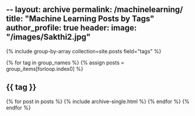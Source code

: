 --
layout: archive
permalink: /machinelearning/
title: "Machine Learning Posts by Tags"
author_profile: true
header:
 image: "/images/Sakthi2.jpg"
--
{% include group-by-array collection=site.posts field="tags" %}

{% for tag in group_names %}
  {% assign posts = group_items[forloop.index0] %}
  <h2 id="{{ tag | slugify }}" class="archive__subtitle">{{ tag }}</h2>
  {% for post in posts %}
    {% include archive-single.html %}
  {% endfor %}
{% endfor %}
